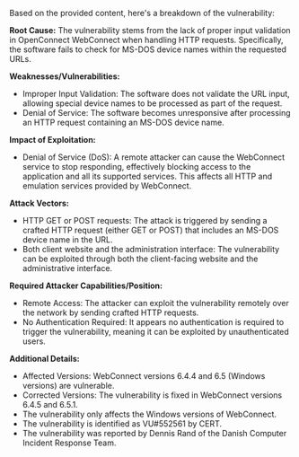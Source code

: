 Based on the provided content, here's a breakdown of the vulnerability:

**Root Cause:**
The vulnerability stems from the lack of proper input validation in OpenConnect WebConnect when handling HTTP requests. Specifically, the software fails to check for MS-DOS device names within the requested URLs.

**Weaknesses/Vulnerabilities:**
- Improper Input Validation: The software does not validate the URL input, allowing special device names to be processed as part of the request.
- Denial of Service: The software becomes unresponsive after processing an HTTP request containing an MS-DOS device name.

**Impact of Exploitation:**
- Denial of Service (DoS): A remote attacker can cause the WebConnect service to stop responding, effectively blocking access to the application and all its supported services. This affects all HTTP and emulation services provided by WebConnect.

**Attack Vectors:**
- HTTP GET or POST requests: The attack is triggered by sending a crafted HTTP request (either GET or POST) that includes an MS-DOS device name in the URL.
- Both client website and the administration interface: The vulnerability can be exploited through both the client-facing website and the administrative interface.

**Required Attacker Capabilities/Position:**
- Remote Access: The attacker can exploit the vulnerability remotely over the network by sending crafted HTTP requests.
- No Authentication Required: It appears no authentication is required to trigger the vulnerability, meaning it can be exploited by unauthenticated users.

**Additional Details:**

- Affected Versions: WebConnect versions 6.4.4 and 6.5 (Windows versions) are vulnerable.
- Corrected Versions: The vulnerability is fixed in WebConnect versions 6.4.5 and 6.5.1.
- The vulnerability only affects the Windows versions of WebConnect.
- The vulnerability is identified as VU#552561 by CERT.
- The vulnerability was reported by Dennis Rand of the Danish Computer Incident Response Team.